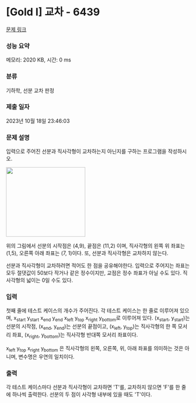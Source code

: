 # [Gold I] 교차 - 6439 

[문제 링크](https://www.acmicpc.net/problem/6439) 

### 성능 요약

메모리: 2020 KB, 시간: 0 ms

### 분류

기하학, 선분 교차 판정

### 제출 일자

2023년 10월 18일 23:46:03

### 문제 설명

<p>입력으로 주어진 선분과 직사각형이 교차하는지 아닌지를 구하는 프로그램을 작성하시오.</p>

<p><img alt="" src="https://www.acmicpc.net/upload/images2/Intersection.gif" style="height:190px; width:217px"></p>

<p>위의 그림에서 선분의 시작점은 (4,9), 끝점은 (11,2) 이며, 직사각형의 왼쪽 위 좌표는 (1,5), 오른쪽 아래 좌표는 (7, 1)이다. 또, 선분과 직사각형은 교차하지 않는다.</p>

<p>선분과 직사각형이 교차하려면 적어도 한 점을 공유해야한다. 입력으로 주어지는 좌표는 모두 절댓값이 50보다 작거나 같은 정수이지만, 교점은 정수 좌표가 아닐 수도 있다. 직사각형의 넓이는 0일 수도 있다.</p>

### 입력 

 <p>첫째 줄에 테스트 케이스의 개수가 주어진다. 각 테스트 케이스는 한 줄로 이루어져 있으며, x<sub>start</sub> y<sub>start</sub> x<sub>end</sub> y<sub>end</sub> x<sub>left</sub> y<sub>top</sub> x<sub>right</sub> y<sub>bottom</sub>로 이루어져 있다. (x<sub>start</sub>, y<sub>start</sub>)는 선분의 시작점, (x<sub>end</sub>, y<sub>end</sub>)는 선분의 끝점이고, (x<sub>left</sub>, y<sub>top</sub>)는 직사각형의 한 쪽 모서리 좌표, (x<sub>right</sub>, y<sub>bottom</sub>)는 직사각형 반대쪽 모서리 좌표이다.</p>

<p>x<sub>left</sub> y<sub>top</sub> x<sub>right</sub> y<sub>bottom</sub> 은 직사각형의 왼쪽, 오른쪽, 위, 아래 좌표를 의미하는 것은 아니며, 변수명은 우연의 일치이다.</p>

### 출력 

 <p>각 테스트 케이스마다 선분과 직사각형이 교차하면 'T'를, 교차하지 않으면 'F'를 한 줄에 하나씩 출력한다. 선분의 두 점이 사각형 내부에 있을 때도 'T'이다.</p>


